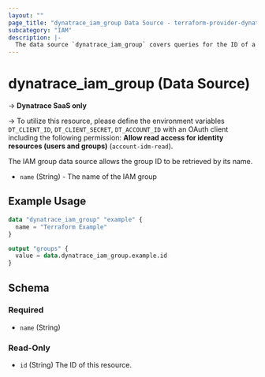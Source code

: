 ```yaml
---
layout: ""
page_title: "dynatrace_iam_group Data Source - terraform-provider-dynatrace"
subcategory: "IAM"
description: |-
  The data source `dynatrace_iam_group` covers queries for the ID of a IAM group
---
```


# dynatrace_iam_group (Data Source)

-> **Dynatrace SaaS only**

-> To utilize this resource, please define the environment variables `DT_CLIENT_ID`, `DT_CLIENT_SECRET`, `DT_ACCOUNT_ID` with an OAuth client including the following permission: **Allow read access for identity resources (users and groups)** (`account-idm-read`).

The IAM group data source allows the group ID to be retrieved by its name.

- `name` (String) - The name of the IAM group

## Example Usage

```terraform
data "dynatrace_iam_group" "example" {
  name = "Terraform Example"
}

output "groups" {
  value = data.dynatrace_iam_group.example.id
}

```

<!-- schema generated by tfplugindocs -->
## Schema

### Required

- `name` (String)

### Read-Only

- `id` (String) The ID of this resource.